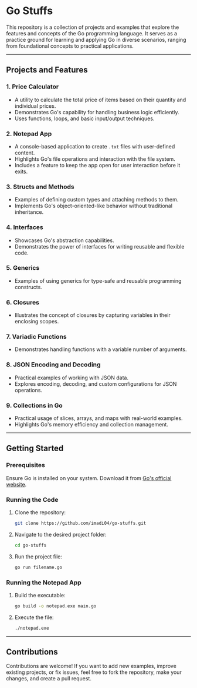 

# Go Stuffs

This repository is a collection of projects and examples that explore the features and concepts of the Go programming language. It serves as a practice ground for learning and applying Go in diverse scenarios, ranging from foundational concepts to practical applications.

---

## Projects and Features

### 1. **Price Calculator**
   - A utility to calculate the total price of items based on their quantity and individual prices.
   - Demonstrates Go's capability for handling business logic efficiently.
   - Uses functions, loops, and basic input/output techniques.

### 2. **Notepad App**
   - A console-based application to create `.txt` files with user-defined content.
   - Highlights Go's file operations and interaction with the file system.
   - Includes a feature to keep the app open for user interaction before it exits.

### 3. **Structs and Methods**
   - Examples of defining custom types and attaching methods to them.
   - Implements Go's object-oriented-like behavior without traditional inheritance.

### 4. **Interfaces**
   - Showcases Go's abstraction capabilities.
   - Demonstrates the power of interfaces for writing reusable and flexible code.

### 5. **Generics**
   - Examples of using generics for type-safe and reusable programming constructs.

### 6. **Closures**
   - Illustrates the concept of closures by capturing variables in their enclosing scopes.

### 7. **Variadic Functions**
   - Demonstrates handling functions with a variable number of arguments.

### 8. **JSON Encoding and Decoding**
   - Practical examples of working with JSON data.
   - Explores encoding, decoding, and custom configurations for JSON operations.


### 9. **Collections in Go**
   - Practical usage of slices, arrays, and maps with real-world examples.
   - Highlights Go's memory efficiency and collection management.

---

## Getting Started

### Prerequisites

Ensure Go is installed on your system. Download it from [Go's official website](https://golang.org/dl/).

### Running the Code

1. Clone the repository:
   ```bash
   git clone https://github.com/imadi04/go-stuffs.git
   ```
2. Navigate to the desired project folder:
   ```bash
   cd go-stuffs
   ```
3. Run the project file:
   ```bash
   go run filename.go
   ```

### Running the Notepad App
1. Build the executable:
   ```bash
   go build -o notepad.exe main.go
   ```
2. Execute the file:
   ```bash
   ./notepad.exe
   ```

---

## Contributions

Contributions are welcome! If you want to add new examples, improve existing projects, or fix issues, feel free to fork the repository, make your changes, and create a pull request.
